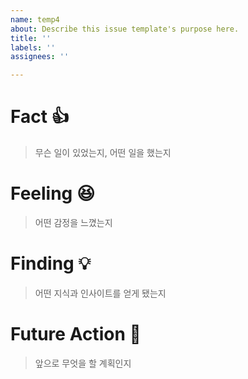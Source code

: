 ```yaml
---
name: temp4
about: Describe this issue template's purpose here.
title: ''
labels: ''
assignees: ''

---
```


# Fact 👍 
> 무슨 일이 있었는지, 어떤 일을 했는지


# Feeling 😆 
> 어떤 감정을 느꼈는지


# Finding 💡 
> 어떤 지식과 인사이트를 얻게 됐는지


# Future Action 🏃 
> 앞으로 무엇을 할 계획인지
